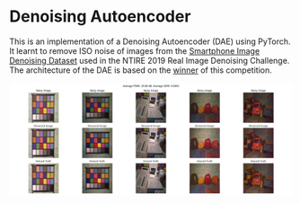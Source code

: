# Denoising Autoencoder

This is an implementation of a Denoising Autoencoder (DAE) using PyTorch.
It learnt to remove ISO noise of images from the [Smartphone Image Denoising Dataset](https://www.kaggle.com/datasets/rajat95gupta/smartphone-image-denoising-dataset) used in the NTIRE 2019 Real Image Denoising Challenge.
The architecture of the DAE is based on the [winner](https://openaccess.thecvf.com/content_CVPRW_2019/papers/NTIRE/Abdelhamed_NTIRE_2019_Challenge_on_Real_Image_Denoising_Methods_and_Results_CVPRW_2019_paper.pdf) of this competition.

![demo](outputs/test_results.png)
